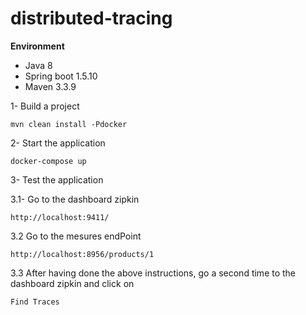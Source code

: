 # distributed-tracing

**Environment**

* Java 8
* Spring boot 1.5.10
* Maven 3.3.9

1- Build a project 

    mvn clean install -Pdocker
    
2- Start the application 

    docker-compose up 
    
3- Test the application 

3.1- Go to the dashboard zipkin

    http://localhost:9411/
    
3.2 Go to the mesures endPoint 

    http://localhost:8956/products/1
    
3.3 After having done the above instructions, 
go a second time to the dashboard zipkin and click on 

    Find Traces
